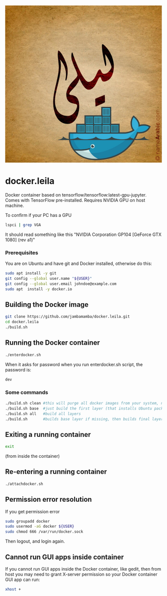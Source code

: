 ![GitHub Logo](res/Leila-1929-600.jpeg)


# docker.leila
Docker container based on tensorflow/tensorflow:latest-gpu-jupyter.
Comes with TensorFlow pre-installed.
Requires NVIDIA GPU on host machine.

To confirm if your PC has a GPU
```bash
lspci | grep VGA
```
It should read something like this "NVIDIA Corporation GP104 [GeForce GTX 1080] (rev a1)"

### Prerequisites

You are on Ubuntu and have git and Docker installed, otherwise do this:
```bash
sudo apt install -y git
git config --global user.name "${USER}"
git config --global user.email johndoe@example.com
sudo apt  install -y docker.io
```

## Building the Docker image
```bash
git clone https://github.com/jambamamba/docker.leila.git
cd docker.leila
./build.sh
```

## Running the Docker container
```bash
./enterdocker.sh
```

When it asks for password when you run enterdocker.sh script, the password is:
```bash
dev
```

### Some commands
```bash
./build.sh clean #this will purge all docker images from your system, not just docker.leila!
./build.sh base  #just build the first layer (that installs Ubuntu packages)
./build.sh all   #build all layers
./build.sh       #builds base layer if missing, then builds final layer on top, otherwise just builds final layer 
```

## Exiting a running container
```bash
exit 
```
(from inside the container)

## Re-entering a running container
```bash
./attachdocker.sh
```

## Permission error resolution

If you get permission error

```bash
sudo groupadd docker
sudo usermod -aG docker ${USER}
sudo chmod 666 /var/run/docker.sock
```

Then logout, and login again.

## Cannot run GUI apps inside container

If you cannot run GUI apps inside the Docker container, like gedit, then from host you may need to grant X-server permission so your Docker container GUI app can run:

```bash
xhost +
```

